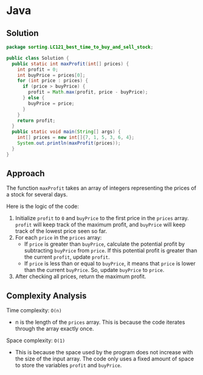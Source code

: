 # Java

## Solution

```java
package sorting.LC121_best_time_to_buy_and_sell_stock;

public class Solution {
  public static int maxProfit(int[] prices) {
    int profit = 0;
    int buyPrice = prices[0];
    for (int price : prices) {
      if (price > buyPrice) {
        profit = Math.max(profit, price - buyPrice);
      } else {
        buyPrice = price;
      }
    }
    return profit;
  }
  public static void main(String[] args) {
    int[] prices = new int[]{7, 1, 5, 3, 6, 4};
    System.out.println(maxProfit(prices));
  }
}

```

## Approach

The function `maxProfit` takes an array of integers representing the prices of a stock for several days.

Here is the logic of the code:

1. Initialize `profit` to `0` and `buyPrice` to the first price in the `prices` array. `profit` will keep track of the maximum profit, and `buyPrice` will keep track of the lowest price seen so far.
2. For each `price` in the `prices` array:
   * If `price` is greater than `buyPrice`, calculate the potential profit by subtracting `buyPrice` from `price`. If this potential profit is greater than the current `profit`, update `profit`.
   * If `price` is less than or equal to `buyPrice`, it means that `price` is lower than the current `buyPrice`. So, update `buyPrice` to `price`.
3. After checking all prices, return the maximum profit.

## Complexity Analysis

Time complexity: `O(n)`

* n is the length of the `prices` array. This is because the code iterates through the array exactly once.

Space complexity: `O(1)`

* This is because the space used by the program does not increase with the size of the input array. The code only uses a fixed amount of space to store the variables `profit` and `buyPrice`.
